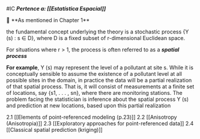 #IC 
***Pertence a: [[Estatística Espacial]]***
<aside>
📖 **As mentioned in Chapter 1**

the fundamental concept underlying the theory is a stochastic process {Y (s) : s ∈ D}, where D is a fixed subset of r-dimensional Euclidean space. 

For situations where r > 1, the process is often referred to as a ***spatial process***

</aside>

**For example**, Y (s) may represent the level of a pollutant at site s. While it is conceptually sensible to assume the existence of a pollutant level at all possible sites in the domain, in practice the data will be a partial realization of that spatial process. That is, it will consist of measurements at a finite set of locations, say {s1, . . . , sn}, where there are monitoring stations. The problem facing the statistician is inference about the spatial process Y (s) and prediction at new locations, based upon this partial realization

2.1 [[Elements of point-referenced modeling (p.23)]]
2.2 [[Anisotropy (Anisotropia)]]
2.3 [[Exploratory approaches for point-referenced data]]
2.4 [[Classical spatial prediction (kriging)]]